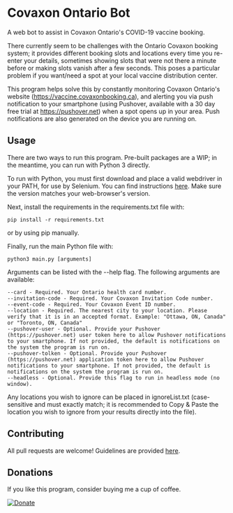 # Covaxon Ontario Bot
A web bot to assist in Covaxon Ontario's COVID-19 vaccine booking.  
  
There currently seem to be challenges with the Ontario Covaxon booking system; it provides different booking slots and locations every time you re-enter your details, sometimes showing slots that were not there a minute before or making slots vanish after a few seconds. This poses a particular problem if you want/need a spot at your local vaccine distribution center.

This program helps solve this by constantly monitoring Covaxon Ontario's website (https://vaccine.covaxonbooking.ca), and alerting you via push notification to your smartphone (using Pushover, available with a 30 day free trial at https://pushover.net) when a spot opens up in your area. Push notifications are also generated on the device you are running on.

## Usage

There are two ways to run this program. Pre-built packages are a WIP; in the meantime, you can run with Python 3 directly.

To run with Python, you must first download and place a valid webdriver in your PATH, for use by Selenium. You can find instructions [here](https://selenium-python.readthedocs.io/installation.html#drivers). Make sure the version matches your web-browser's version.

Next, install the requirements in the requirements.txt file with:
```
pip install -r requirements.txt
```
or by using pip manually.

Finally, run the main Python file with:
```
python3 main.py [arguments]
```

Arguments can be listed with the --help flag. The following arguments are available:
```
--card - Required. Your Ontario health card number.
--invitation-code - Required. Your Covaxon Invitation Code number.
--event-code - Required. Your Covaxon Event ID number.
--location - Required. The nearest city to your location. Please verify that it is in an accepted format. Example: "Ottawa, ON, Canada" or "Toronto, ON, Canada"
--pushover-user - Optional. Provide your Pushover (https://pushover.net) user token here to allow Pushover notifications to your smartphone. If not provided, the default is notifications on the system the program is run on.
--pushover-tolken - Optional. Provide your Pushover (https://pushover.net) application token here to allow Pushover notifications to your smartphone. If not provided, the default is notifications on the system the program is run on.
--headless - Optional. Provide this flag to run in headless mode (no window).
```

Any locations you wish to ignore can be placed in ignoreList.txt (case-sensitive and must exactly match; it is recommended to Copy & Paste the location you wish to ignore from your results directly into the file).
## Contributing
All pull requests are welcome! Guidelines are provided [here](CONTRIBUTING).

## Donations

If you like this program, consider buying me a cup of coffee.  
  
[![Donate](https://github.com/Ximi1970/Donate/blob/master/paypal_btn_donateCC_LG_1.gif)](https://paypal.me/mcfadyeni)

